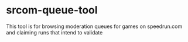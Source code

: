 # srcom-queue-tool

This tool is for browsing moderation queues for games on speedrun.com and claiming runs that intend to validate
